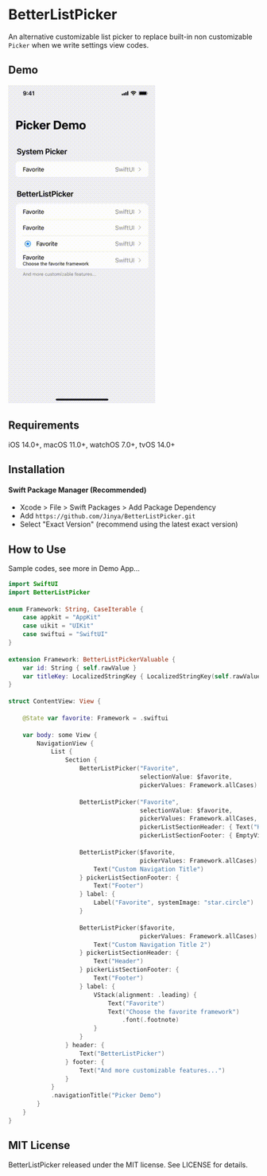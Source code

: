 # BetterListPicker

An alternative customizable list picker to replace built-in non customizable `Picker` when we write settings view codes.

## Demo

![Demo GIF](DEMO.gif)

## Requirements

iOS 14.0+, macOS 11.0+, watchOS 7.0+, tvOS 14.0+

## Installation

#### Swift Package Manager (Recommended)

- Xcode >  File > Swift Packages > Add Package Dependency
- Add `https://github.com/Jinya/BetterListPicker.git`
- Select "Exact Version" (recommend using the latest exact version)

## How to Use

Sample codes, see more in Demo App...
```swift
import SwiftUI
import BetterListPicker

enum Framework: String, CaseIterable {
    case appkit = "AppKit"
    case uikit = "UIKit"
    case swiftui = "SwiftUI"
}

extension Framework: BetterListPickerValuable {
    var id: String { self.rawValue }
    var titleKey: LocalizedStringKey { LocalizedStringKey(self.rawValue) }
}

struct ContentView: View {

    @State var favorite: Framework = .swiftui

    var body: some View {
        NavigationView {
            List {
                Section {
                    BetterListPicker("Favorite",
                                     selectionValue: $favorite,
                                     pickerValues: Framework.allCases)

                    BetterListPicker("Favorite",
                                     selectionValue: $favorite,
                                     pickerValues: Framework.allCases,
                                     pickerListSectionHeader: { Text("Header") },
                                     pickerListSectionFooter: { EmptyView() })

                    BetterListPicker($favorite,
                                     pickerValues: Framework.allCases) {
                        Text("Custom Navigation Title")
                    } pickerListSectionFooter: {
                        Text("Footer")
                    } label: {
                        Label("Favorite", systemImage: "star.circle")
                    }

                    BetterListPicker($favorite,
                                     pickerValues: Framework.allCases) {
                        Text("Custom Navigation Title 2")
                    } pickerListSectionHeader: {
                        Text("Header")
                    } pickerListSectionFooter: {
                        Text("Footer")
                    } label: {
                        VStack(alignment: .leading) {
                            Text("Favorite")
                            Text("Choose the favorite framework")
                                .font(.footnote)
                        }
                    }
                } header: {
                    Text("BetterListPicker")
                } footer: {
                    Text("And more customizable features...")
                }
            }
            .navigationTitle("Picker Demo")
        }
    }
}
```


## MIT License 

BetterListPicker released under the MIT license. See LICENSE for details.
